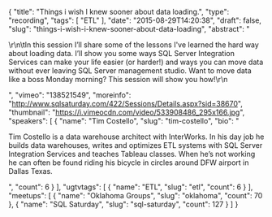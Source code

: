 {
  "title": "Things i wish I knew sooner about data loading.",
  "type": "recording",
  "tags": [
    "ETL"
  ],
  "date": "2015-08-29T14:20:38",
  "draft": false,
  "slug": "things-i-wish-i-knew-sooner-about-data-loading",
  "abstract": "<p>\r\n\tIn this session I’ll share some of the lessons I've learned the hard way about loading data.  I’ll show you some ways SQL Server Integration Services can make your life easier (or harder!) and ways you can move data without ever leaving SQL Server management studio.   Want to move data like a boss Monday morning?  This session will show you how!\r\n</p>",
  "vimeo": "138521549",
  "moreinfo": "http://www.sqlsaturday.com/422/Sessions/Details.aspx?sid=38670",
  "thumbnail": "https://i.vimeocdn.com/video/533908486_295x166.jpg",
  "speakers": [
    {
      "name": "Tim Costello",
      "slug": "tim-costello",
      "bio": "<p>Tim Costello is a data warehouse architect with InterWorks. In his day job he builds data warehouses, writes and optimizes ETL systems with SQL Server Integration Services and teaches Tableau classes. When he’s not working he can often be found riding his bicycle in circles around DFW airport in Dallas Texas.</p>",
      "count": 6
    }
  ],
  "ugtvtags": [
    {
      "name": "ETL",
      "slug": "etl",
      "count": 6
    }
  ],
  "meetups": [
    {
      "name": "Oklahoma Groups",
      "slug": "oklahoma",
      "count": 70
    },
    {
      "name": "SQL Saturday",
      "slug": "sql-saturday",
      "count": 127
    }
  ]
}